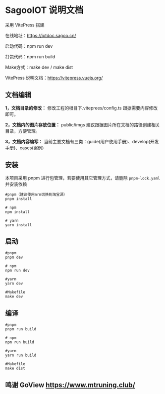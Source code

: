 # SagooIOT 说明文档 

采用 VitePress 搭建

在线地址：https://iotdoc.sagoo.cn/

启动代码：npm run dev

打包代码：npm run build

Make方式：make dev / make dist

VitePress 说明文档：https://vitepress.vuejs.org/

## 文档编辑
**1，文档目录的修改：** 修改工程的根目下.viteprees/config.ts 跟据需要内容修改即可。

**2，文档内的图片存放位置：** public/imgs 建议跟据图片所在文档的路径创建相关目录，方便管理。

**3，文档内容编写：** 当前主要文档有三类：guide(用户使用手册)、develop(开发手册)、cases(案例)

## 安装

本项目采用 pnpm 进行包管理，若要使用其它管理方式，请删除 `pnpm-lock.yaml` 并安装依赖

```shell
#pnpm（建议使用nrm切换到淘宝源）
pnpm install

# npm
npm install

# yarn
yarn install

```

## 启动

```shell
#pnpm
pnpm dev

# npm
npm run dev

#yarn
yarn dev

#Makefile
make dev
```

## 编译

```shell
#pnpm
pnpm run build

# npm
npm run build

#yarn
yarn run build

#Makefile
make dist

```


## 鸣谢 GoView https://www.mtruning.club/

